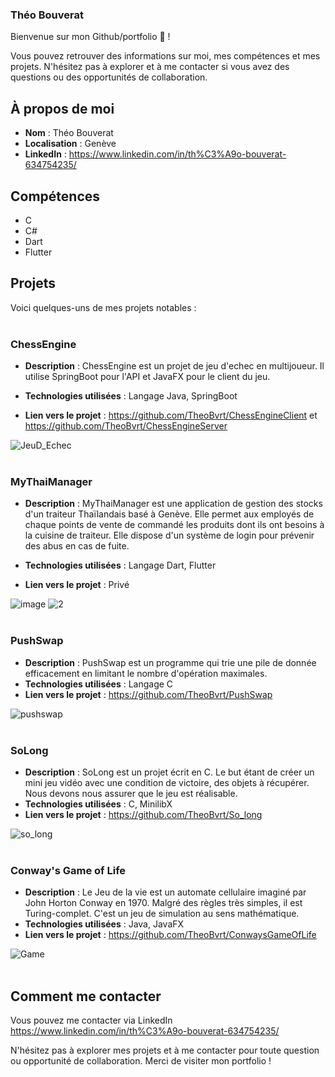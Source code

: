 ### Théo Bouverat

Bienvenue sur mon Github/portfolio 👋 ! 

Vous pouvez retrouver des informations sur moi, mes compétences et mes projets.
N'hésitez pas à explorer et à me contacter si vous avez des questions ou des opportunités de collaboration.

## À propos de moi

- **Nom** : Théo Bouverat
- **Localisation** : Genève
- **LinkedIn** : https://www.linkedin.com/in/th%C3%A9o-bouverat-634754235/

## Compétences

- C
- C#
- Dart
- Flutter

## Projets

Voici quelques-uns de mes projets notables :<br /><br />

### ChessEngine

- **Description** : ChessEngine est un projet de jeu d'echec en multijoueur. Il utilise SpringBoot pour l'API et JavaFX pour le client du jeu. 
  
- **Technologies utilisées** : Langage Java, SpringBoot
- **Lien vers le projet** : https://github.com/TheoBvrt/ChessEngineClient et https://github.com/TheoBvrt/ChessEngineServer
  
![JeuD_Echec](https://github.com/TheoBvrt/TheoBvrt/assets/82822333/2f535791-f9e3-40fa-bb13-08e97fbcda2c) <br /><br />

### MyThaiManager

- **Description** : MyThaiManager est une application de gestion des stocks d'un traiteur Thaïlandais basé à Genève. Elle permet aux employés de chaque points de vente de commandé les produits dont ils ont besoins à la cuisine de traiteur.
  Elle dispose d'un système de login pour prévenir des abus en cas de fuite.
  
- **Technologies utilisées** : Langage Dart, Flutter
- **Lien vers le projet** : Privé

![image](https://github.com/TheoBvrt/TheoBvrt/assets/82822333/28ea9c9d-17a2-4abc-9be0-4bfd129badaa) ![2](https://github.com/TheoBvrt/TheoBvrt/assets/82822333/1a100e94-f0ab-4caf-b245-b747126e1d7e) <br /><br />

### PushSwap

- **Description** : PushSwap est un programme qui trie une pile de donnée efficacement en limitant le nombre d'opération maximales.
- **Technologies utilisées** : Langage C
- **Lien vers le projet** : https://github.com/TheoBvrt/PushSwap

![pushswap](https://github.com/TheoBvrt/TheoBvrt/assets/82822333/16f68f50-2e27-4125-a59a-ac76cd3123b5)<br /><br />


### SoLong

- **Description** : SoLong est un projet écrit en C. Le but étant de créer un mini jeu vidéo avec une condition de victoire, des objets à récupérer. Nous devons nous assurer que le jeu est réalisable.
- **Technologies utilisées** : C, MinilibX
- **Lien vers le projet** : https://github.com/TheoBvrt/So_long

![so_long](https://github.com/TheoBvrt/TheoBvrt/assets/82822333/2d5d5f5a-e6f4-4218-8430-64884d2ba601)<br /><br />

### Conway's Game of Life

- **Description** : Le Jeu de la vie est un automate cellulaire imaginé par John Horton Conway en 1970. Malgré des règles très simples, il est Turing-complet. C'est un jeu de simulation au sens mathématique.
- **Technologies utilisées** : Java, JavaFX
- **Lien vers le projet** : https://github.com/TheoBvrt/ConwaysGameOfLife

![Game](https://github.com/TheoBvrt/TheoBvrt/assets/82822333/70f550e9-4000-4e23-a75c-6ff809b7fe29)<br /><br />



## Comment me contacter

Vous pouvez me contacter via LinkedIn https://www.linkedin.com/in/th%C3%A9o-bouverat-634754235/

N'hésitez pas à explorer mes projets et à me contacter pour toute question ou opportunité de collaboration. Merci de visiter mon portfolio !
